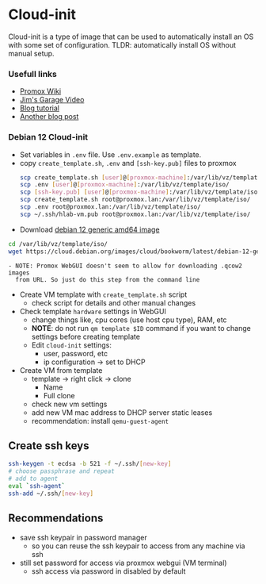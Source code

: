 # Cloud-init
Cloud-init is a type of image that can be used to automatically install an OS
with some set of configuration.
TLDR: automatically install OS without manual setup.

### Usefull links
    
- [Promox Wiki](https://pve.proxmox.com/wiki/Cloud-Init_Support)
- [Jim's Garage Video](https://www.youtube.com/watch?v=Kv6-_--y5CM)
- [Blog tutorial](https://pycvala.de/blog/proxmox/create-your-own-debian-12-cloud-init-template/)
- [Another blog post](https://www.apalrd.net/posts/2023/pve_cloud/)

### Debian 12 Cloud-init
- Set variables in `.env` file. Use `.env.example` as template.
- copy `create_template.sh`, `.env` and `[ssh-key.pub]` files to proxmox
    ```bash
    scp create_template.sh [user]@[proxmox-machine]:/var/lib/vz/template/iso/
    scp .env [user]@[proxmox-machine]:/var/lib/vz/template/iso/
    scp [ssh-key.pub] [user]@[proxmox-machine]:/var/lib/vz/template/iso/
    scp create_template.sh root@proxmox.lan:/var/lib/vz/template/iso/
    scp .env root@proxmox.lan:/var/lib/vz/template/iso/
    scp ~/.ssh/hlab-vm.pub root@proxmox.lan:/var/lib/vz/template/iso/
    ```
- Download [debian 12 generic amd64
  image](https://cloud.debian.org/images/cloud/bookworm/latest/debian-12-generic-amd64.qcow2)
```bash
cd /var/lib/vz/template/iso/
wget https://cloud.debian.org/images/cloud/bookworm/latest/debian-12-generic-amd64.qcow2
```
    - NOTE: Promox WebGUI doesn't seem to allow for downloading .qcow2 images
      from URL. So just do this step from the command line
- Create VM template with `create_template.sh` script
    - check script for details and other manual changes
- Check template `hardware` settings in WebGUI
    - change things like, cpu cores (use host cpu type), RAM, etc
    - **NOTE**: do not run `qm template $ID` command if you want to change settings
      before creating template
    - Edit `cloud-init` settings:
        - user, password, etc
        - ip configuration -> set to DHCP
- Create VM from template
    - template -> right click -> clone
        - Name
        - Full clone
    - check new vm settings
    - add new VM mac address to DHCP server static leases
    - recommendation: install `qemu-guest-agent`

## Create ssh keys
```bash
ssh-keygen -t ecdsa -b 521 -f ~/.ssh/[new-key]
# choose passphrase and repeat
# add to agent
eval `ssh-agent`
ssh-add ~/.ssh/[new-key]
```

## Recommendations
- save ssh keypair in password manager
    - so you can reuse the ssh keypair to access from any machine via ssh
- still set password for access via proxmox webgui (VM terminal)
    - ssh access via password in disabled by default
